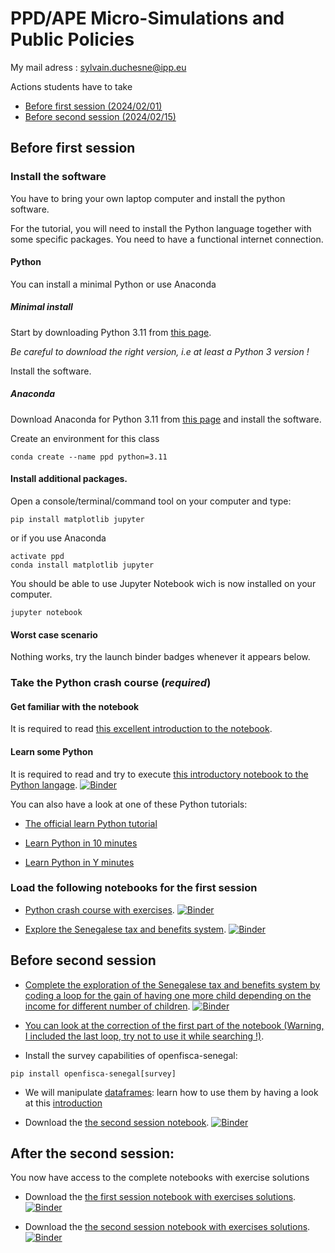 # PPD/APE Micro-Simulations and Public Policies

My mail adress : sylvain.duchesne@ipp.eu

Actions students have to take

* [Before first session (2024/02/01)](#before-first-session)
* [Before second session (2024/02/15)](#before-second-session)

## Before first session

### Install the software

You have to bring your own laptop computer and install the python software.

For the tutorial, you will need to install the Python language together with some specific packages. You need to have a functional internet connection.

#### Python

You can install a minimal Python or use Anaconda

##### Minimal install

Start by downloading Python 3.11 from [this page](https://www.python.org/downloads/).

*Be careful to download the right version, i.e at least a Python 3 version !*

Install the software.

##### Anaconda

Download Anaconda for Python 3.11 from [this page](https://www.anaconda.com/products/individual) and install the software.

Create an environment for this class

```shell
conda create --name ppd python=3.11
```

#### Install additional packages.

Open a console/terminal/command tool on your computer and type:

```shell
pip install matplotlib jupyter
```

or if you use Anaconda

```shell
activate ppd
conda install matplotlib jupyter
```

You should be able to use Jupyter Notebook wich is now installed on your computer.

```
jupyter notebook
```

<!-- #### Troubleshouting on Microsoft Windows systems:

If the command

```
pip install jupyter matplolib
```

does not install the packages, you should try the following steps:
  - Add the Python `Scripts` directory (it looks like `C:\Python39\Scripts`) to your `PATH`
  - Type the command
```
python -m pip install jupyter matplotlib
```
  - If  you get an SSL certificate error
```
python -m pip install --index-url=http://pypi.python.org/simple/ --trusted-host pypi.python.org jupyter matplotlib
``` -->

#### Worst case scenario

Nothing works, try the launch binder badges whenever it appears below.


### Take the Python crash course (*required*)

#### Get familiar with the notebook

It is required to read [this excellent introduction to the notebook](http://nbviewer.jupyter.org/github/ipython-books/minibook-2nd-code/blob/master/chapter1/13-nbui.ipynb).

#### Learn some Python

It is required to read and try to execute [this introductory notebook to the Python langage](http://nbviewer.jupyter.org/github/ipython-books/minibook-2nd-code/blob/master/chapter1/14-python.ipynb). [![Binder](https://mybinder.org/badge_logo.svg)](https://mybinder.org/v2/gh/sylvainipp/pse-micro-simulations-and-public-policies.git/master?labpath=notebooks%2F14-python.ipynb)


You can also have a look at one of these Python tutorials:

- [The official learn Python tutorial]( https://www.learnpython.org/)

- [Learn Python in 10 minutes](https://www.stavros.io/tutorials/python/)

- [Learn Python in Y minutes](https://learnxinyminutes.com/docs/python/)

### Load the following notebooks for the first session

- [Python crash course with exercises](./notebooks/python_crash_course_student.ipynb). [![Binder](https://mybinder.org/badge_logo.svg)](https://mybinder.org/v2/gh/sylvainipp/pse-micro-simulations-and-public-policies.git/master?labpath=notebooks%2Fpython_crash_course_student.ipynb)


- [Explore the Senegalese tax and benefits system](./notebooks/Senegal-student.ipynb). [![Binder](https://mybinder.org/badge_logo.svg)](https://mybinder.org/v2/gh/sylvainipp/pse-micro-simulations-and-public-policies.git/master?labpath=notebooks%2FSenegal-student.ipynb)


## Before second session

- [Complete the exploration of the Senegalese tax and benefits system by coding a loop for the gain of having one more child depending on the income for different number of children](./notebooks/Senegal-student.ipynb). [![Binder](https://mybinder.org/badge_logo.svg)](https://mybinder.org/v2/gh/sylvainipp/pse-micro-simulations-and-public-policies.git/master?labpath=notebooks%2FSenegal-student.ipynb)

- [You can look at the correction of the first part of the notebook (Warning, I included the last loop, try not to use it while searching !)](./notebooks/Senegal-exercices-solutions1.ipynb).

- Install the survey capabilities of openfisca-senegal:
```
pip install openfisca-senegal[survey]
```

- We will manipulate [dataframes](http://pandas.pydata.org/): learn how to use them by having a look at this [introduction](http://pandas.pydata.org/pandas-docs/stable/10min.html)

- Download the [the second session notebook](./notebooks/Fake-data-Senegal.ipynb). [![Binder](https://mybinder.org/badge_logo.svg)](https://mybinder.org/v2/gh/sylvainipp/pse-micro-simulations-and-public-policies.git/master?labpath=notebooks%2FFake-data-Senegal.ipynb)



## After the second session:

You now have access to the complete notebooks with exercise solutions
 - Download the [the first session notebook with exercises solutions](./notebooks/Senegal-exercices-solutions.ipynb). [![Binder](https://mybinder.org/badge_logo.svg)](https://mybinder.org/v2/gh/sylvainipp/pse-micro-simulations-and-public-policies.git/master?labpath=notebooks%2FSenegal-exercices-solutions.ipynb)


 - Download the [the second session notebook with exercises solutions](./notebooks/Fake-data-Senegal-Correction.ipynb). [![Binder](https://mybinder.org/badge_logo.svg)](https://mybinder.org/v2/gh/sylvainipp/pse-micro-simulations-and-public-policies/HEAD?labpath=notebooks%2FFake-data-Senegal-Correction.ipynb)

